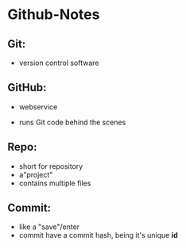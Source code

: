 # Github-Notes
## Git:
* version control software
## GitHub:
* webservice

* runs Git code behind the scenes
## Repo:
* short for repository
* a"project"
* contains multiple files


## Commit:
* like a "save"/enter
* commit have a commit hash, being it's unique **id**